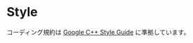# Style

コーディング規約は [Google C++ Style Guide](https://google.github.io/styleguide/cppguide.html) に準拠しています。

